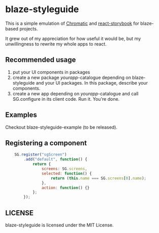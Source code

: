 # blaze-styleguide

This is a simple emulation of
[Chromatic](https://github.com/meteor/chromatic) and
[react-storybook](https://github.com/kadirahq/react-storybook)
for blaze-based projects.

It grew out of my appreciation for how useful it would be,
but my unwillingness to rewrite my whole apps to react.

## Recommended usage

1. put your UI components in packages
2. create a new package *yourapp*-catalogue depending on blaze-styleguide and your
   UI packages. In this package, describe your components.
3. create a new app depending on *yourapp*-catalogue and call SG.configure
   in its client code. Run it. You're done.

## Examples

Checkout blaze-styleguide-example (to be released).
	
## Registering a component


```javascript
	SG.register("sgScreen")
		.add("default", function() {
			return {
				screens: SG.screens,
				selected: function() {
					return (this.name === SG.screens[0].name);
				},
				action: function() {}
			};
		});
```

## LICENSE

blaze-styleguide is licensed under the MIT License.
